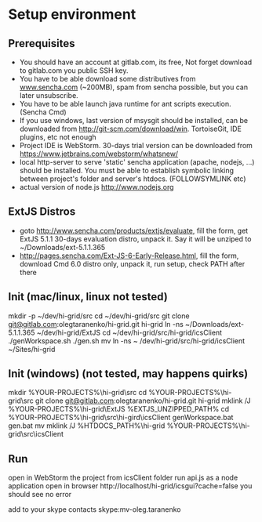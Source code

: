Setup environment
=================
Prerequisites
-------------

 * You should have an account at gitlab.com, its free, Not forget download to gitlab.com you public SSH key.
 * You have to be able download some distributives from www.sencha.com (~200MB), spam from sencha possible, but you can later unsubscribe.
 * You have to be able launch java runtime for ant scripts execution. (Sencha Cmd)
 * If you use windows, last version of msysgit should be installed, can be downloaded from http://git-scm.com/download/win. TortoiseGit, IDE plugins, etc not enough
 * Project IDE is WebStorm. 30-days trial version can be downloaded from https://www.jetbrains.com/webstorm/whatsnew/
 * local http-server to serve 'static' sencha application (apache, nodejs, ...) should be installed. You must be able to establish symbolic linking between project's folder and server's htdocs. (FOLLOWSYMLINK etc)
 * actual version of node.js http://www.nodejs.org


ExtJS Distros
-------------
 * goto http://www.sencha.com/products/extjs/evaluate, fill the form, get ExtJS 5.1.1 30-days evaluation distro, unpack it. Say it will be unziped to ~/Downloads/ext-5.1.1.365
 * http://pages.sencha.com/Ext-JS-6-Early-Release.html, fill the form, download Cmd 6.0 distro only, unpack it, run setup, check PATH after there 


Init (mac/linux, linux not tested)
----------------------------------

mkdir -p ~/dev/hi-grid/src
cd ~/dev/hi-grid/src
git clone git@gitlab.com:olegtaranenko/hi-grid.git hi-grid
ln -ns ~/Downloads/ext-5.1.1.365 ~/dev/hi-grid/ExtJS
cd ~/dev/hi-grid/src/hi-grid/icsClient
./genWorkspace.sh
./gen.sh mv
ln -ns ~ /dev/hi-grid/src/hi-grid/icsClient ~/Sites/hi-grid



Init (windows) (not tested, may happens quirks)
-----------------------------------------------

mkdir %YOUR-PROJECTS%\hi-grid\src
cd %YOUR-PROJECTS%\hi-grid\src
git clone git@gitlab.com:olegtaranenko/hi-grid.git hi-grid
mklink /J  %YOUR-PROJECTS%\hi-grid\ExtJS %EXTJS_UNZIPPED_PATH%
cd %YOUR-PROJECTS%\hi-grid\src\hi-gird\icsClient
genWorkspace.bat
gen.bat mv
mklink /J  %HTDOCS_PATH%\hi-grid %YOUR-PROJECTS%\hi-grid\src\icsClient


Run
---
open in WebStorm the project from icsClient folder
run api.js as a node application
open in browser http://localhost/hi-grid/icsgui?cache=false
you should see no error

add to your skype contacts skype:mv-oleg.taranenko
